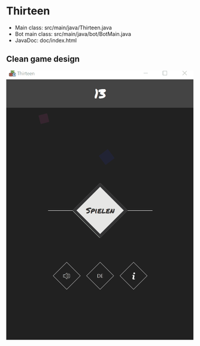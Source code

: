 # Thirteen

* Main class: src/main/java/Thirteen.java
* Bot main class: src/main/java/bot/BotMain.java
* JavaDoc: doc/index.html

## Clean game design
<img src="https://github.com/yruefenacht/Thirteen/blob/master/thumbnail/thirteen.gif" width="500"/>

